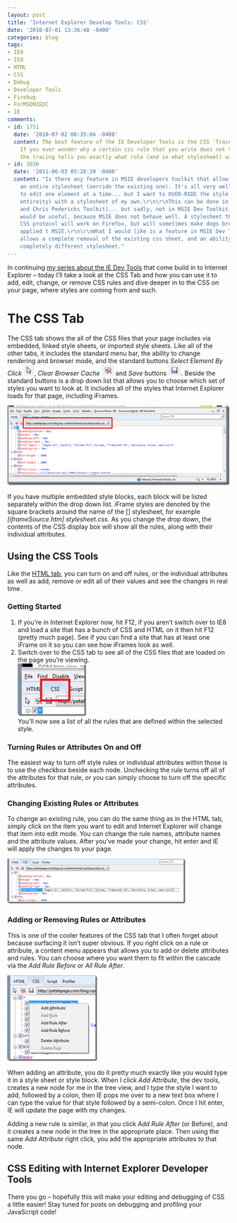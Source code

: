 ```yaml
---
layout: post
title: 'Internet Explorer Develop Tools: CSS'
date: '2010-07-01 13:36:48 -0400'
categories: blog
tags:
- IE9
- IE8
- HTML
- CSS
- Debug
- Developer Tools
- Firebug
- ForMSDNIEDC
- IE
comments:
- id: 1751
  date: '2010-07-02 06:35:04 -0400'
  content: The best feature of the IE Developer Tools is the CSS 'Trace Styles' tab...
    If you ever wonder why a certain css rule that you write does not take effect,
    the tracing tells you exactly what rule (and in what stylesheet) was more specific
- id: 3836
  date: '2011-06-03 05:28:29 -0400'
  content: "Is there any feature in MSIE developers toolkit that allow one to REPLACE
    an entire stylesheet (oerride the existing one). It's all very well to be able
    to edit one element at a time... but I want to OVER-RIDE the style sheet (in its
    entireity) with a stylesheet of my own.\r\n\r\nThis can be done in FIREFOX (Firebug,
    and Chris Pedericks Toolkit)... but sadly, not in MSIE Dev Toolkit.\r\n\r\nIt
    would be useful, because MSIE does not behave well. A stylesheet that follows
    CSS protocol will work on Firefox, but will sometimes make dogs breakfast when
    applied t MSIE.\r\n\r\nWhat I would like is a feature in MSIE Dev Toolkit that
    allows a complete removal of the existing css sheet, and an ability to apply a
    completely different stylesheet."
---
```


In continuing [my series about the IE Dev Tools](http://petelepage.com/blog/tag/developer-tools/) that come build in to Internet Explorer – today I’ll take a look at the CSS Tab and how you can use it to add, edit, change, or remove CSS rules and dive deeper in to the CSS on your page, where styles are coming from and such.

# The CSS Tab

The CSS tab shows the all of the CSS files that your page includes via embedded, linked style sheets, or imported style sheets. Like all of the other tabs, it includes the standard menu bar, the ability to change rendering and browser mode, and the standard buttons _Select Element By Click_ ![DevTools-SelectByClick2](/assets/DevToolsSelectByClick2.png "DevTools-SelectByClick2"), _Clear Browser Cache_ ![DevTools-ClearCache](/assets/DevToolsClearCache.png "DevTools-ClearCache") and _Save_ buttons ![DevTools-Save](/assets/DevToolsSave.png "DevTools-Save"). Beside the standard buttons is a drop down list that allows you to choose which set of styles you want to look at. It includes all of the styles that Internet Explorer loads for that page, including iFrames.

[![csstab-2](/assets/csstab2_thumb.png "csstab-2")](/assets/csstab2.png)

If you have multiple embedded style blocks, each block will be listed separately within the drop down list. iFrame styles are denoted by the square brackets around the name of the [] stylesheet, for example _[iframeSource.htm] stylesheet.css._ As you change the drop down, the contents of the CSS display box will show all the rules, along with their individual attributes.

## Using the CSS Tools

Like the [HTML tab](http://petelepage.com/blog/2010/06/internet-explorer-developer-tools-html/), you can turn on and off rules, or the individual attributes as well as add, remove or edit all of their values and see the changes in real time. 

### Getting Started

1.  If you’re in Internet Explorer now, hit F12, if you aren’t switch over to IE8 and load a site that has a bunch of CSS and HTML on it then hit F12 (pretty much page). See if you can find a site that has at least one iFrame on it so you can see how iFrames look as well. 
2.  Switch over to the CSS tab to see all of the CSS files that are loaded on the page you’re viewing.      
[![csstab-3](/assets/csstab3_thumb.png "csstab-3")](/assets/csstab3.png)       
You’ll now see a list of all the rules that are defined within the selected style. 

### Turning Rules or Attributes On and Off

The easiest way to turn off style rules or individual attributes within those is to use the checkbox beside each node. Unchecking the rule turns off all of the attributes for that rule, or you can simply choose to turn off the specific attributes.

### Changing Existing Rules or Attributes

To change an existing rule, you can do the same thing as in the HTML tab, simply click on the item you want to edit and Internet Explorer will change that item into edit mode. You can change the rule names, attribute names and the attribute values. After you’ve made your change, hit enter and IE will apply the changes to your page.

[![DevTools-CSS-SingleClick](/assets/DevToolsCSSSingleClick_thumb.png "DevTools-CSS-SingleClick")](/assets/DevToolsCSSSingleClick.png)

### Adding or Removing Rules or Attributes

This is one of the cooler features of the CSS tab that I often forget about because surfacing it isn’t super obvious. If you right click on a rule or attribute, a content menu appears that allows you to add or delete attributes and rules. You can choose where you want them to fit within the cascade via the _Add Rule Before_ or _All Rule After_.

[![DevTools-CSS-RightClick](/assets/DevToolsCSSRightClick_thumb.png "DevTools-CSS-RightClick")](/assets/DevToolsCSSRightClick.png)

When adding an attribute, you do it pretty much exactly like you would type it in a style sheet or style block. When I click _Add Attribute_, the dev tools, creates a new node for me in the tree view, and I type the style I want to add, followed by a colon, then IE pops me over to a new text box where I can type the value for that style followed by a semi-colon. Once I hit enter, IE will update the page with my changes.

Adding a new rule is similar, in that you click _Add Rule After_ (or Before), and it creates a new node in the tree in the appropriate place. Then using the same _Add Attribute_ right click, you add the appropriate attributes to that node.

## CSS Editing with Internet Explorer Developer Tools

 There you go – hopefully this will make your editing and debugging of CSS a little easier! Stay tuned for posts on debugging and profiling your JavaScript code!   